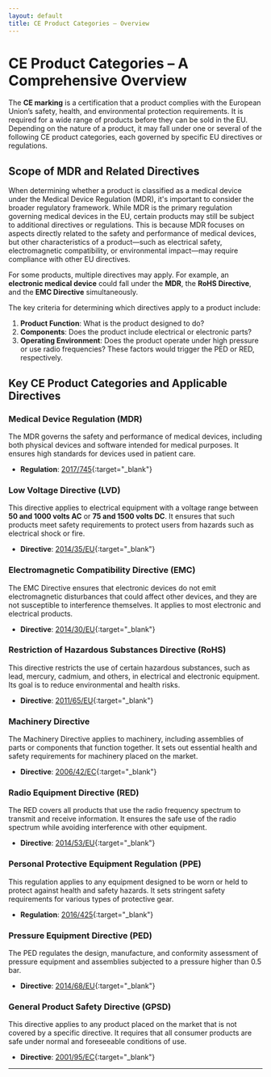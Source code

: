 ```yaml
---
layout: default
title: CE Product Categories – Overview
---
```



# **CE Product Categories – A Comprehensive Overview**
The **CE marking** is a certification that a product complies with the European Union’s safety, health, and environmental protection requirements. It is required for a wide range of products before they can be sold in the EU. Depending on the nature of a product, it may fall under one or several of the following CE product categories, each governed by specific EU directives or regulations.

## Scope of MDR and Related Directives
When determining whether a product is classified as a medical device under the Medical Device Regulation (MDR), it's important to consider the broader regulatory framework. While MDR is the primary regulation governing medical devices in the EU, certain products may still be subject to additional directives or regulations. This is because MDR focuses on aspects directly related to the safety and performance of medical devices, but other characteristics of a product—such as electrical safety, electromagnetic compatibility, or environmental impact—may require compliance with other EU directives.

For some products, multiple directives may apply. For example, an **electronic medical device** could fall under the **MDR**, the **RoHS Directive**, and the **EMC Directive** simultaneously.

The key criteria for determining which directives apply to a product include:
1. **Product Function**: What is the product designed to do?
2. **Components**: Does the product include electrical or electronic parts? 
3. **Operating Environment**: Does the product operate under high pressure or use radio frequencies? These factors would trigger the PED or RED, respectively.


## Key CE Product Categories and Applicable Directives

### Medical Device Regulation (MDR)
The MDR governs the safety and performance of medical devices, including both physical devices and software intended for medical purposes. It ensures high standards for devices used in patient care.
- **Regulation**: [2017/745](https://eur-lex.europa.eu/legal-content/EN/TXT/PDF/?uri=CELEX:32017R0745){:target="_blank"}


### Low Voltage Directive (LVD)
This directive applies to electrical equipment with a voltage range between **50 and 1000 volts AC** or **75 and 1500 volts DC**. It ensures that such products meet safety requirements to protect users from hazards such as electrical shock or fire.
- **Directive**: [2014/35/EU](https://single-market-economy.ec.europa.eu/sectors/electrical-and-electronic-engineering-industries-eei/low-voltage-directive-lvd_en){:target="_blank"}



### Electromagnetic Compatibility Directive (EMC)
The EMC Directive ensures that electronic devices do not emit electromagnetic disturbances that could affect other devices, and they are not susceptible to interference themselves. It applies to most electronic and electrical products.
- **Directive**: [2014/30/EU](https://eur-lex.europa.eu/legal-content/de/TXT/?uri=CELEX%3A32014L0030){:target="_blank"}


### Restriction of Hazardous Substances Directive (RoHS)
This directive restricts the use of certain hazardous substances, such as lead, mercury, cadmium, and others, in electrical and electronic equipment. Its goal is to reduce environmental and health risks.
- **Directive**: [2011/65/EU](https://eur-lex.europa.eu/legal-content/EN/TXT/?uri=CELEX:32011L0065){:target="_blank"}

### Machinery Directive
The Machinery Directive applies to machinery, including assemblies of parts or components that function together. It sets out essential health and safety requirements for machinery placed on the market.
- **Directive**: [2006/42/EC](https://eur-lex.europa.eu/legal-content/de/TXT/?uri=CELEX%3A32006L0042){:target="_blank"}


### Radio Equipment Directive (RED)
The RED covers all products that use the radio frequency spectrum to transmit and receive information. It ensures the safe use of the radio spectrum while avoiding interference with other equipment.
- **Directive**: [2014/53/EU](https://eur-lex.europa.eu/legal-content/EN/TXT/PDF/?uri=CELEX:32014L0053){:target="_blank"}


### Personal Protective Equipment Regulation (PPE)
This regulation applies to any equipment designed to be worn or held to protect against health and safety hazards. It sets stringent safety requirements for various types of protective gear.
- **Regulation**: [2016/425](https://eur-lex.europa.eu/legal-content/EN/TXT/PDF/?uri=CELEX:32016R0425){:target="_blank"}


### Pressure Equipment Directive (PED)
The PED regulates the design, manufacture, and conformity assessment of pressure equipment and assemblies subjected to a pressure higher than 0.5 bar.
- **Directive**: [2014/68/EU](https://eur-lex.europa.eu/legal-content/EN/TXT/PDF/?uri=CELEX:32014L0068){:target="_blank"}


<!--### 8. Toys Safety Directive
- **Directive**: [2009/48/EC](https://eur-lex.europa.eu/legal-content/EN/TXT/PDF/?uri=CELEX:32009L0048)
<!---- This directive sets specific safety requirements for toys to ensure they pose no harm to children’s health or safety. It covers physical, mechanical, chemical, and electrical safety aspects.-->


### General Product Safety Directive (GPSD)
This directive applies to any product placed on the market that is not covered by a specific directive. It requires that all consumer products are safe under normal and foreseeable conditions of use.
- **Directive**: [2001/95/EC](https://eur-lex.europa.eu/legal-content/EN/TXT/PDF/?uri=CELEX:32001L0095){:target="_blank"}

---

<!--- **Click here to proceed → [Medical Device Classification Based on Intended Use and Risk](qualification_intended_use.html)**-->

